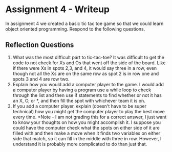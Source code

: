 # Assignment 4 - Writeup

In assignment 4 we created a basic tic tac toe game so that we could learn object oriented programming. Respond to the following questions.

## Reflection Questions

1. What was the most difficult part to tic-tac-toe?
It was difficult to get the code to not check for Xs and Os that went off the side of the board. Like if there were Xs in spots 2,3, and 4, it would say three in a row, even though not all the Xs are on the same row as spot 2 is in row one and spots 3 and 4 are row two.
2. Explain how you would add a computer player to the game.
I would add a computer player by having a program use a while loop to check through the list and then use if statements to find whether or not it has an X, O, or *, and then fill the spot with whichever team it is on.
3. If you add a computer player, explain (doesn't have to be super technical) how you might get the computer player to play the best move every time. *Note - I am not grading this for a correct answer, I just want to know your thoughts on how you might accomplish it.
I suppose you could have the computer check what the spots on either side of it are filled with and then make a move when it finds two variables on either side that match, so it can fill in the middle with three in row. However, I understand it is probably more complicated to do than just that.
